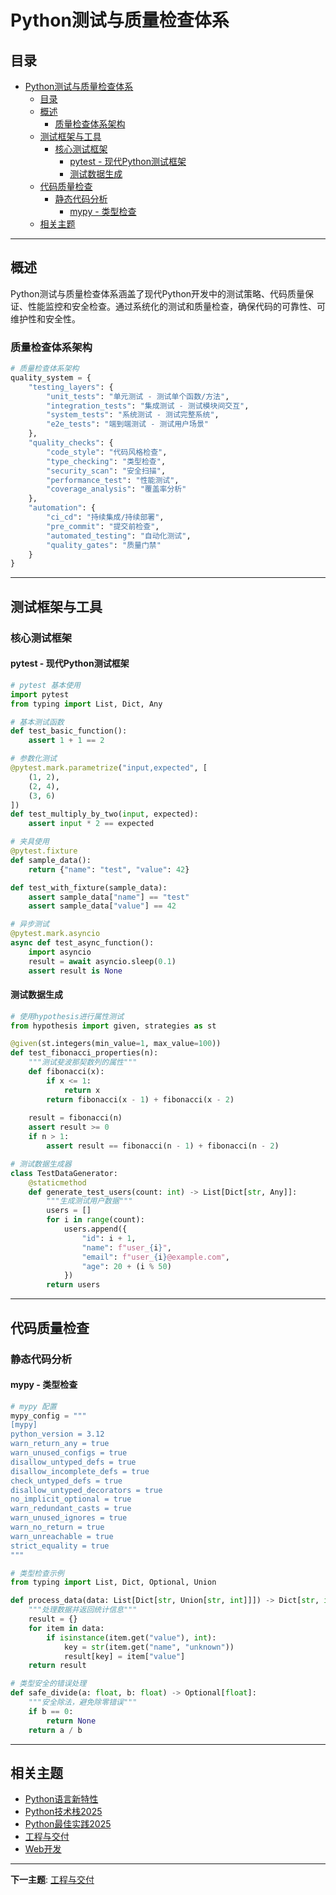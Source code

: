 # Python测试与质量检查体系

## 目录

- [Python测试与质量检查体系](#python测试与质量检查体系)
  - [目录](#目录)
  - [概述](#概述)
    - [质量检查体系架构](#质量检查体系架构)
  - [测试框架与工具](#测试框架与工具)
    - [核心测试框架](#核心测试框架)
      - [pytest - 现代Python测试框架](#pytest---现代python测试框架)
      - [测试数据生成](#测试数据生成)
  - [代码质量检查](#代码质量检查)
    - [静态代码分析](#静态代码分析)
      - [mypy - 类型检查](#mypy---类型检查)
  - [相关主题](#相关主题)

---

## 概述

Python测试与质量检查体系涵盖了现代Python开发中的测试策略、代码质量保证、性能监控和安全检查。通过系统化的测试和质量检查，确保代码的可靠性、可维护性和安全性。

### 质量检查体系架构

```python
# 质量检查体系架构
quality_system = {
    "testing_layers": {
        "unit_tests": "单元测试 - 测试单个函数/方法",
        "integration_tests": "集成测试 - 测试模块间交互",
        "system_tests": "系统测试 - 测试完整系统",
        "e2e_tests": "端到端测试 - 测试用户场景"
    },
    "quality_checks": {
        "code_style": "代码风格检查",
        "type_checking": "类型检查",
        "security_scan": "安全扫描",
        "performance_test": "性能测试",
        "coverage_analysis": "覆盖率分析"
    },
    "automation": {
        "ci_cd": "持续集成/持续部署",
        "pre_commit": "提交前检查",
        "automated_testing": "自动化测试",
        "quality_gates": "质量门禁"
    }
}
```

---

## 测试框架与工具

### 核心测试框架

#### pytest - 现代Python测试框架

```python
# pytest 基本使用
import pytest
from typing import List, Dict, Any

# 基本测试函数
def test_basic_function():
    assert 1 + 1 == 2

# 参数化测试
@pytest.mark.parametrize("input,expected", [
    (1, 2),
    (2, 4),
    (3, 6)
])
def test_multiply_by_two(input, expected):
    assert input * 2 == expected

# 夹具使用
@pytest.fixture
def sample_data():
    return {"name": "test", "value": 42}

def test_with_fixture(sample_data):
    assert sample_data["name"] == "test"
    assert sample_data["value"] == 42

# 异步测试
@pytest.mark.asyncio
async def test_async_function():
    import asyncio
    result = await asyncio.sleep(0.1)
    assert result is None
```

#### 测试数据生成

```python
# 使用hypothesis进行属性测试
from hypothesis import given, strategies as st

@given(st.integers(min_value=1, max_value=100))
def test_fibonacci_properties(n):
    """测试斐波那契数列的属性"""
    def fibonacci(x):
        if x <= 1:
            return x
        return fibonacci(x - 1) + fibonacci(x - 2)
    
    result = fibonacci(n)
    assert result >= 0
    if n > 1:
        assert result == fibonacci(n - 1) + fibonacci(n - 2)

# 测试数据生成器
class TestDataGenerator:
    @staticmethod
    def generate_test_users(count: int) -> List[Dict[str, Any]]:
        """生成测试用户数据"""
        users = []
        for i in range(count):
            users.append({
                "id": i + 1,
                "name": f"user_{i}",
                "email": f"user_{i}@example.com",
                "age": 20 + (i % 50)
            })
        return users
```

---

## 代码质量检查

### 静态代码分析

#### mypy - 类型检查

```python
# mypy 配置
mypy_config = """
[mypy]
python_version = 3.12
warn_return_any = true
warn_unused_configs = true
disallow_untyped_defs = true
disallow_incomplete_defs = true
check_untyped_defs = true
disallow_untyped_decorators = true
no_implicit_optional = true
warn_redundant_casts = true
warn_unused_ignores = true
warn_no_return = true
warn_unreachable = true
strict_equality = true
"""

# 类型检查示例
from typing import List, Dict, Optional, Union

def process_data(data: List[Dict[str, Union[str, int]]]) -> Dict[str, int]:
    """处理数据并返回统计信息"""
    result = {}
    for item in data:
        if isinstance(item.get("value"), int):
            key = str(item.get("name", "unknown"))
            result[key] = item["value"]
    return result

# 类型安全的错误处理
def safe_divide(a: float, b: float) -> Optional[float]:
    """安全除法，避免除零错误"""
    if b == 0:
        return None
    return a / b
```

---

## 相关主题

- [Python语言新特性](./../../01-语言与生态/迁移/01-语言新特性.md)
- [Python技术栈2025](./../../01-语言与生态/迁移/02-技术栈2025.md)
- [Python最佳实践2025](./../../01-语言与生态/迁移/03-最佳实践2025.md)
- [工程与交付](./../../03-工程与交付/README.md)
- [Web开发](./../../05-Web开发/README.md)

---

**下一主题**: [工程与交付](./../../03-工程与交付/README.md)
